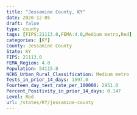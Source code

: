 ```yaml
---
title: "Jessamine County, KY"
date: 2020-12-05
draft: false
type: county
tags: [FIPS:21113.0,FEMA:4.0,Medium metro,Red]
categories: [KY]
County: Jessamine County
State: KY
FIPS: 21113.0
FEMA_Region: 4.0
Population: 54115.0
NCHS_Urban_Rural_Classification: Medium metro
Tests_in_prior_14_days: 1597.0
Fourteen_day_test_rate_per_100000: 2951.0
Percent_Positivity_in_prior_14_days: 0.147
Level: Red
url: /states/KY/jessamine-county
---
```



